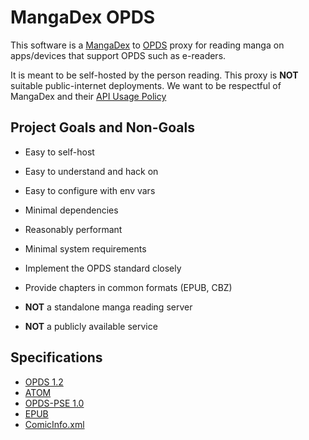 # MangaDex OPDS

This software is a [MangaDex](https://mangadex.org) to [OPDS](https://opds.io)
proxy for reading manga on apps/devices that support OPDS such as e-readers.

It is meant to be self-hosted by the person reading.
This proxy is **NOT** suitable public-internet deployments.
We want to be respectful of MangaDex and their
[API Usage Policy](https://api.mangadex.org/docs/#acceptable-usage-policy)

## Project Goals and Non-Goals

- Easy to self-host
- Easy to understand and hack on
- Easy to configure with env vars
- Minimal dependencies
- Reasonably performant
- Minimal system requirements
- Implement the OPDS standard closely
- Provide chapters in common formats (EPUB, CBZ)

- **NOT** a standalone manga reading server
- **NOT** a publicly available service

## Specifications

- [OPDS 1.2](https://specs.opds.io/opds-1.2)
- [ATOM](https://validator.w3.org/feed/docs/atom.html)
- [OPDS-PSE 1.0](https://github.com/anansi-project/opds-pse/blob/master/v1.0.md)
- [EPUB](https://www.w3.org/TR/epub-33/)
- [ComicInfo.xml](https://github.com/anansi-project/comicinfo/blob/main/DOCUMENTATION.md)
